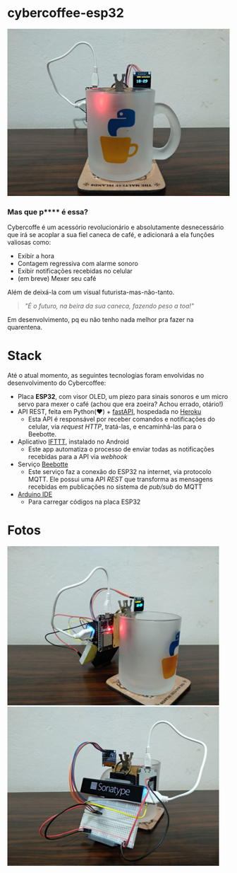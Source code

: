 # cybercoffee-esp32

![photo](https://github.com/renanstd/cybercoffee-esp32/blob/main/images/photo01.jpg)

### Mas que p**** é essa?

Cybercoffe é um acessório revolucionário e absolutamente desnecessário que irá se acoplar a sua fiel caneca de café, e adicionará a ela funções valiosas como:

- Exibir a hora
- Contagem regressiva com alarme sonoro
- Exibir notificações recebidas no celular
- (em breve) Mexer seu café

Além de deixá-la com um visual futurista-mas-não-tanto.

>*"É o futuro, na beira da sua caneca, fazendo peso a toa!"*

Em desenvolvimento, pq eu não tenho nada melhor pra fazer na quarentena.

# Stack

Até o atual momento, as seguintes tecnologias foram envolvidas no desenvolvimento do Cybercoffee:

- Placa **ESP32**, com visor OLED, um piezo para sinais sonoros e um micro servo para mexer o café (achou que era zoeira? Achou errado, otário!)
- API REST, feita em Python(:heart:) + [fastAPI](https://fastapi.tiangolo.com/), hospedada no [Heroku](https://www.heroku.com/)
  - Esta API é responsável por receber comandos e notificações do celular, via *request HTTP*, tratá-las, e encaminhá-las para o Beebotte.
- Aplicativo [IFTTT](https://play.google.com/store/apps/details?id=com.ifttt.ifttt&hl=pt_BR&gl=US), instalado no Android
  - Este app automatiza o processo de enviar todas as notificações recebidas para a API via *webhook*
- Serviço [Beebotte](https://beebotte.com/home)
  - Este serviço faz a conexão do ESP32 na internet, via protocolo MQTT. Ele possui uma API *REST* que transforma as mensagens recebidas em publicações no sistema de *pub/sub* do MQTT
- [Arduino IDE](https://www.arduino.cc/en/software)
  - Para carregar códigos na placa ESP32

# Fotos

<p float="left">
<img src="https://github.com/renanstd/cybercoffee-esp32/blob/main/images/photo02.jpg" height="360"/>
<img src="https://github.com/renanstd/cybercoffee-esp32/blob/main/images/photo03.jpg" height="360"/>
</p>
